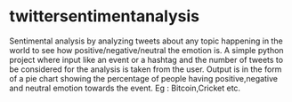 # twittersentimentanalysis
Sentimental analysis by analyzing tweets about any topic happening in the world to see how positive/negative/neutral the emotion is.
A simple python project where input like an event or a hashtag and the number of tweets to be considered for the analysis is taken from the user. Output is in the form of a pie chart showing the percentage of people having positive,negative and neutral emotion towards the event.
Eg : Bitcoin,Cricket etc.
